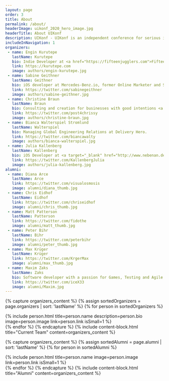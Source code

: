 ```yaml
---
layout: page
order: 3
title: About
permalink: /about/
headerImage: uikonf_2020_hero_image.jpg
headerTitle: About UIKonf
description: UIKonf - UIKonf is an independent conference for serious iOS developers
includeInNavigation: 1
organizers:
 - name: Engin Kurutepe
   lastName: Kurutepe
   bio: Indie Developer at <a href="https://fifteenjugglers.com">Fifteen Jugglers</a> making <a href="https://solarwat.ch">SolarWatch</a> and <a href="https://calltap.app">CallTap</a>. Glider pilot.
   link: https://kurutepe.com
   image: authors/engin-kurutepe.jpg
 - name: Sabine Geithner
   lastName: Geithner
   bio: iOS developer at Mercedes-Benz.io, former Online Marketer and Scientist.
   link: https://twitter.com/sabinegeithner
   image: authors/sabine-geithner.jpg
 - name: Christine Braun
   lastName: Braun
   bio: Consulting and creation for businesses with good intentions <a href="mailto:post@chrissybrown.com">post@chrissybrown.com</a>.
   link: https://twitter.com/post4chrissy
   image: authors/christine-braun.jpg
 - name: Bianca Walterspiel Stromlund
   lastName: Walterspiel
   bio: Managing Global Engineering Relations at Delivery Hero.
   link: https://twitter.com/biancawalty
   image: authors/bianca-walterspiel.jpg
 - name: Julia Kallenberg
   lastName: Kallenberg
   bio: iOS Developer at <a target="_blank" href="http://www.nebenan.de">nebenan.de</a>. Traveler and former project manager for renewable energies.
   link: https://twitter.com/KallenbergJulia
   image: authors/julia-kallenberg.jpg
alumni:
 - name: Diana Arce
   lastName: Arce
   link: https://twitter.com/visualosmosis
   image: alumni/diana_thumb.jpg
 - name: Chris Eidhof
   lastName: Eidhof
   link: https://twitter.com/chriseidhof
   image: alumni/chris_thumb.jpg
 - name: Matt Patterson
   lastName: Patterson
   link: https://twitter.com/fidothe
   image: alumni/matt_thumb.jpg
 - name: Peter Bihr
   lastName: Bihr
   link: https://twitter.com/peterbihr
   image: alumni/peter_thumb.jpg
 - name: Max Krüger
   lastName: Krüger
   link: https://twitter.com/KrgerMax
   image: alumni/max_thumb.jpg
 - name: Maxim Zaks
   lastName: Zaks
   bio: Software developer with a passion for Games, Testing and Agile.
   link: https://twitter.com/iceX33
   image: alumni/Maxim.jpg
---
```


{% capture organizers_content %}
	{% assign sortedOrganizers = page.organizers | sort: 'lastName' %}
	{% for person in sortedOrganizers %}
		<div class="uk-width-1-1@s uk-width-1-5@m uk-text-center uk-margin-medium-bottom">
        {% include person.html title=person.name description=person.bio image=person.image link=person.link isSmall=1 %}
	  </div>
	{% endfor %}
{% endcapture %}
{% include content-block.html title="Current Team" content=organizers_content %}


{% capture organizers_content %}
	{% assign sortedAlumni = page.alumni | sort: 'lastName' %}
	{% for person in sortedAlumni %}
		<div class="uk-width-1-1@s uk-width-1-5@m uk-text-center uk-margin-medium-bottom">
        {% include person.html title=person.name image=person.image link=person.link isSmall=1 %}
	  </div>
	{% endfor %}
{% endcapture %}
{% include content-block.html title="Alumni" content=organizers_content %}

